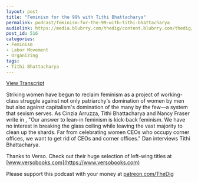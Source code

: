 ```yaml
---
layout: post
title: "Feminism for the 99% with Tithi Bhattacharya"
permalink: podcast/feminism-for-the-99-with-tithi-bhattacharya
audiolink: https://media.blubrry.com/thedig/content.blubrry.com/thedig/The_Dig_-_EP_184_-_Tithi.mp3
post_id: 516
categories: 
- Feminism
- Labor Movement
- Organizing
tags: 
- Tithi Bhattacharya
---
```


[View Transcript](https://www.thedigradio.com/transcripts/transcript-feminism-for-the-99-with-tithi-bhattacharya/)

Striking women have begun to reclaim feminism as a project of working-class struggle against not only patriarchy's domination of women by men but also against capitalism's domination of the many by the few—a system that sexism serves. As Cinzia Arruzza, Tithi Bhattacharya and Nancy Fraser write in 
, "Our answer to lean-in feminism is kick-back feminism. We have no interest in breaking the glass ceiling while leaving the vast majority to clean up the shards. Far from celebrating women CEOs who occupy corner offices, we want to get rid of CEOs and corner offices." Dan interviews Tithi Bhattacharya.

Thanks to Verso. Check out their huge selection of left-wing titles at 
[www.versobooks.com](https://www.versobooks.com)

Please support this podcast with your money at 
[patreon.com/TheDig](patreon.com/TheDig)